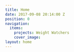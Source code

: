 ```yaml
---
title: Home
date: 2017-09-08 20:14:00 Z
position: 0
navigation:
  items:
    projects: Weight Watchers
    cover_image: 
layout: home
---
```


